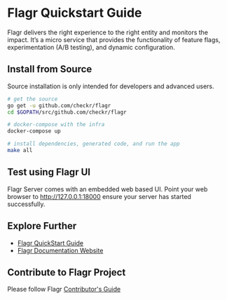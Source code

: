# Flagr Quickstart Guide

Flagr delivers the right experience to the right entity and monitors the impact. It’s a micro service that provides the functionality of feature flags, experimentation (A/B testing), and dynamic configuration.

## Install from Source

Source installation is only intended for developers and advanced users.

```sh
# get the source
go get -u github.com/checkr/flagr
cd $GOPATH/src/github.com/checkr/flagr

# docker-compose with the infra
docker-compose up

# install dependencies, generated code, and run the app
make all
```

## Test using Flagr UI
Flagr Server comes with an embedded web based UI. Point your web browser to http://127.0.0.1:18000 ensure your server has started successfully.

## Explore Further
- [Flagr QuickStart Guide]()
- [Flagr Documentation Website]()

## Contribute to Flagr Project
Please follow Flagr [Contributor's Guide](https://github.com/checkr/flagr/blob/master/CONTRIBUTING.md)
